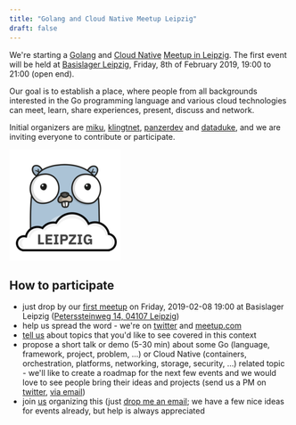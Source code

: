 ```yaml
---
title: "Golang and Cloud Native Meetup Leipzig"
draft: false
---
```


We're starting a [Golang](https://golang.org/) and [Cloud
Native](https://www.cncf.io/) [Meetup in
Leipzig](https://www.meetup.com/Leipzig-Golang-and-Cloud/). The first event
will be held at [Basislager Leipzig](https://www.basislager.co/), Friday, 8th
of February 2019, 19:00 to 21:00 (open end).

Our goal is to establish a place, where people from all backgrounds interested
in the Go programming language and various cloud technologies can meet, learn,
share experiences, present, discuss and network.

Initial organizers are [miku](https://github.com/miku/),
[klingtnet](https://github.com/klingtnet),
[panzerdev](https://github.com/panzerdev) and
[dataduke](https://github.com/dataduke), and we are inviting everyone to
contribute or participate.

![Depiction of a Leipzig Cloud Gopher](logo-s.png)

## How to participate

* just drop by our [first
  meetup](https://www.meetup.com/Leipzig-Golang-and-Cloud/events/258372375/) on
Friday, 2019-02-08 19:00 at Basislager Leipzig ([Peterssteinweg 14, 04107
Leipzig](https://www.openstreetmap.org/way/48232845))
* help us spread the word - we're on [twitter](https://twitter.com/golang_leipzig) and [meetup.com](https://www.meetup.com/Leipzig-Golang-and-Cloud/)
* [tell us](https://www.meetup.com/Leipzig-Golang-and-Cloud/#discussions) about topics that you'd like to see covered in this context
* propose a short talk or demo (5-30 min) about some Go (language, framework,
  project, problem, ...) or Cloud Native (containers, orchestration, platforms,
networking, storage, security, ...) related topic - we'll like to create a
roadmap for the next few events and we would love to see people bring their
ideas and projects (send us a PM on [twitter](https://twitter.com/golang_leipzig), [via email](mailto:martin.czygan@gmail.com))
* join
  [us](https://www.meetup.com/Leipzig-Golang-and-Cloud/members/?op=leaders)
organizing this (just [drop me an email](mailto:martin.czygan@gmail.com); we
have a few nice ideas for events already, but help is always appreciated
